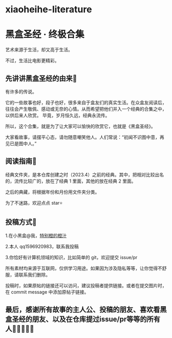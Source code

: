 # xiaoheihe-literature

# 黑盒圣经 · 终极合集

艺术来源于生活，却又高于生活。

不过，生活比电影更精彩。

## 先讲讲黑盒圣经的由来🚀

有许多的传说。

它的一些故事也好，段子也好，很多来自于盒友们的真实生活。在众盒友阅读后，往往会产生敬佩、感动或无奈的心情。从而希望把他们并入一个经典的合集之中，以供后来人欣赏。
毕竟，岁月恒久远，经典永流传。

所以，这个合集，就是为了让大家可以愉快的欣赏它，也就是《黑盒圣经》。

大家看故事，请摆平心态，请勿随意嘲笑他人。人们常说：“初闻不识图中意，再见已是图中人。”

## 阅读指南🧭

经典文件夹，是本仓库创建之时（2023.4）之前的经典。其中，把相对比较出名的，流传比较广的，放在了经典 1 里面，其他的放在经典 2 里面。

之后的典藏，将根据年份和月份用文件夹分类。

为了不迷路，欢迎点点 star⭐

## 投稿方式🎨

1.在小黑盒@我，[特别橙的橙汁](https://api.xiaoheihe.cn/v3/bbs/app/api/web/share?link_id=102997927)

2.本人 qq1596920983，联系我投稿

3.你恰好有计算机领域的知识，比如简单的 git，欢迎提交 issue/pr

所有素材均来源于互联网，仅供学习用途。如果因为涉及隐私等等，让你觉得不舒服，请联系我们删除。

投稿时，如果原帖的链接还可以访问，建议投稿者提供链接。或者在提交图片时，在 commit message 中添加原帖子链接。

## 最后，感谢所有故事的主人公、投稿的朋友、喜欢看黑盒圣经的朋友、以及在仓库提过issue/pr等等的所有人🎉🎉🎉🎉🎉
